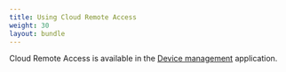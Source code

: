 ```yaml
---
title: Using Cloud Remote Access
weight: 30
layout: bundle
---
```


Cloud Remote Access is available in the [Device management](/users-guide/device-management) application.
